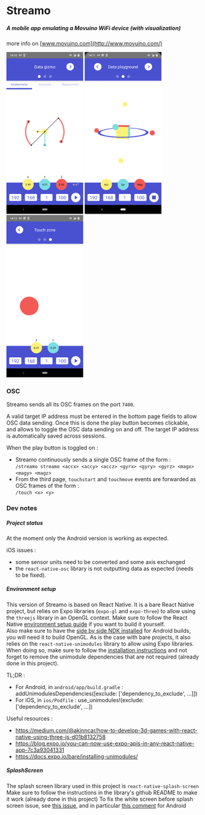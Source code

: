 # Streamo

##### A mobile app emulating a Movuino WiFi device (with visualization)

more info on [www.movuino.com](http://www.movuino.com/)

<img src="./resources/streamo-page1.png" width="200" />
<img src="./resources/streamo-page2.png" width="200" />
<img src="./resources/streamo-page3.png" width="200" />

### OSC

Streamo sends all its OSC frames on the port `7400`.

A valid target IP address must be entered in the bottom page fields to allow OSC data sending.
Once this is done the play button becomes clickable, and allows to toggle the OSC data sending on and off.
The target IP address is automatically saved across sessions.

When the play button is toggled on :

* Streamo continuously sends a single OSC frame of the form :  
`/streamo streamo <accx> <accy> <accz> <gyrx> <gyry> <gyrz> <magx> <magy> <magz>`
* From the third page, `touchstart` and `touchmove` events are forwarded as OSC frames of the form :  
`/touch <x> <y>`

### Dev notes

##### Project status

At the moment only the Android version is working as expected.

iOS issues :

* some sensor units need to be converted and some axis exchanged
* the `react-native-osc` library is not outputting data as expected (needs to be fixed).

##### Environment setup

This version of Streamo is based on React Native.
It is a bare React Native project, but relies on Expo libraries (`expo-gl` and `expo-three`) to allow using the `threejs` library in an OpenGL context.
Make sure to follow the React Native [environment setup guide](https://reactnative.dev/docs/environment-setup) if you want to build it yourself.  
Also make sure to have the [side by side NDK installed](https://stackoverflow.com/a/61212237/3810717) for Android builds, you will need it to build OpenGL.
As is the case with bare projects, it also relies on the `react-native-unimodules` library to allow using Expo libraries.
When doing so, make sure to follow the [installation instructions](https://docs.expo.io/bare/installing-unimodules/) and not forget to remove the unimodule dependencies that are not required (already done in this project).

TL;DR :

- For Android, in `android/app/build.gradle` : addUnimodulesDependencies([exclude: ['dependency_to_exclude', ...]])
- For iOS, in `ios/Podfile` : use_unimodules!(exclude: ['dependency_to_exclude', ...])

Useful resources :

* https://medium.com/@akinncar/how-to-develop-3d-games-with-react-native-using-three-js-d01b8132758
* https://blog.expo.io/you-can-now-use-expo-apis-in-any-react-native-app-7c3a93041331
* https://docs.expo.io/bare/installing-unimodules/

##### SplashScreen

The splash screen library used in this project is `react-native-splash-screen`
Make sure to follow the instructions in the library's github README to make it work (already done in this project)
To fix the white screen before splash screen issue, see [this issue](https://github.com/crazycodeboy/react-native-splash-screen/issues/338#issue-389809278), and in particular [this comment](https://github.com/crazycodeboy/react-native-splash-screen/issues/338#issuecomment-447251703) for Android
